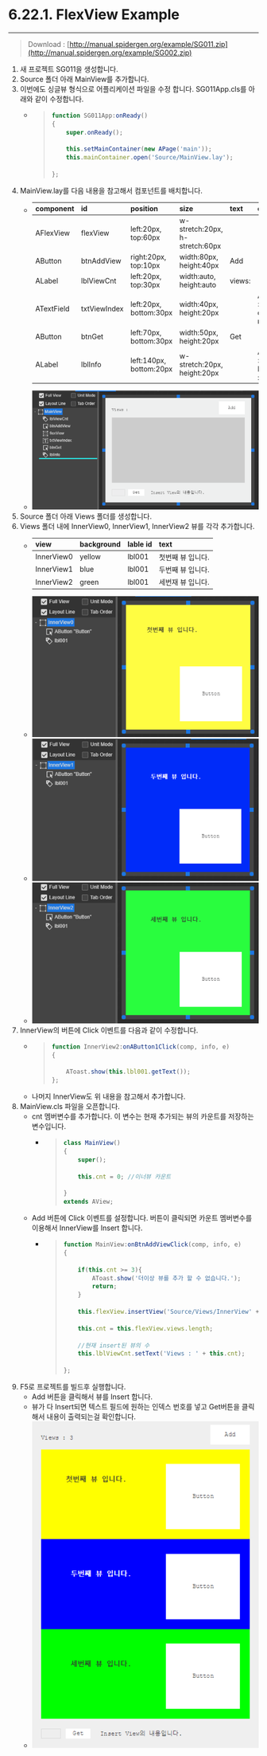 # 6.22.1. FlexView Example

---

> Download : [http://manual.spidergen.org/example/SG011.zip](http://manual.spidergen.org/example/SG002.zip)

1. 새 프로젝트 SG011을 생성합니다.
2. Source  폴더 아래 MainView를 추가합니다.
3. 이번에도 싱글뷰 형식으로 어플리케이션 파일을 수정 합니다. SG011App.cls를 아래와 같이 수정합니다.
   * > ```js
     > function SG011App:onReady()
     > {
     >     super.onReady();
     >     
     >     this.setMainContainer(new APage('main'));
     >     this.mainContainer.open('Source/MainView.lay');
     >
     > };
     > ```
4. MainView.lay를 다음 내용을 참고해서 컴포넌트를 배치합니다.
   * | component | id | position | size | text | etc |
     | :--- | :--- | :--- | :--- | :--- | :--- |
     | AFlexView | flexView | left:20px, top:60px | w-stretch:20px, h-stretch:60px |  |  |
     | AButton | btnAddView | right:20px, top:10px | width:80px, height:40px | Add |  |
     | ALabel | lblViewCnt | left:20px, top:30px | width:auto, height:auto | views: |  |
     | ATextField | txtViewIndex | left:20px, bottom:30px | width:40px, height:20px |  | Appearance &gt; Data &gt; data type : number |
     | AButton | btnGet | left:70px, bottom:30px | width:50px, height:20px | Get |  |
     | ALabel | lblInfo | left:140px, bottom:20px | w-stretch:20px, height:20px |  | Appearance &gt; Data &gt; Line Height : 20px |
   * ![](/assets/flexview-ex-001.png)
5. Source 폴더 아래 Views 폴더를 생성합니다. 
6. Views 폴더 내에 InnerView0, InnerView1, InnerView2 뷰를 각각 추가합니다.
   * | view | background | lable id | text |
     | :--- | :--- | :--- | :--- |
     | InnerView0 | yellow | lbl001 | 첫번째 뷰 입니다. |
     | InnerView1 | blue | lbl001 | 두번째 뷰 입니다. |
     | InnerView2 | green | lbl001 | 세번재 뷰 입니다. |
   * ![](/assets/flexview-ex-010.png)
   * ![](/assets/flexview-ex-011.png)
   * ![](/assets/flexview-ex-012.png)
7. InnerView의 버튼에 Click 이벤트를 다음과 같이 수정합니다.
   * > ```js
     > function InnerView2:onAButton1Click(comp, info, e)
     > {
     >
     >     AToast.show(this.lbl001.getText());
     > };
     > ```
   * 나머지 InnerView도 위 내용을 참고해서 추가합니다.
8. MainView.cls 파일을 오픈합니다.
   * cnt 멤버변수를 추가합니다. 이 변수는 현재 추가되는 뷰의 카운트를 저장하는 변수입니다.
     * > ```js
       > class MainView()
       > {
       >     super();
       >
       >     this.cnt = 0; //이너뷰 카운트
       >
       > }
       > extends AView;
       > ```
   * Add 버튼에 Click 이벤트를 설정합니다. 버튼이 클릭되면 카운트 멤버변수를 이용해서 InnerView를 Insert 합니다.
     * > ```js
       > function MainView:onBtnAddViewClick(comp, info, e)
       > {
       >
       >     if(this.cnt >= 3){
       >         AToast.show('더이상 뷰를 추가 할 수 없습니다.');
       >         return;
       >     }
       >     
       >     this.flexView.insertView('Source/Views/InnerView' + this.cnt + '.lay');
       >     
       >     this.cnt = this.flexView.views.length;
       >     
       >     //현재 insert된 뷰의 수
       >     this.lblViewCnt.setText('Views : ' + this.cnt);
       >
       > };
       > ```
9. F5로 프로젝트를 빌드후 실행합니다.
   * Add 버튼을 클릭해서 뷰를 Insert 합니다.
   * 뷰가 다 Insert되면 텍스트 필드에 원하는 인덱스 번호를 넣고 Get버튼을 클릭해서 내용이 출력되는걸 확인합니다.
   * ![](/assets/flexview-ex-013.png)





